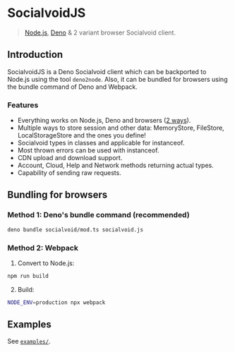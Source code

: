 # SocialvoidJS

> [Node.js](https://nodejs.org), [Deno](https://deno.land) & 2 variant browser Socialvoid client.

## Introduction

SocialvoidJS is a Deno Socialvoid client which can be backported to Node.js using the tool `deno2node`. Also, it can be bundled for browsers using the bundle command of Deno and Webpack.

### Features

- Everything works on Node.js, Deno and browsers ([2 ways](#bundling-for-browsers)).
- Multiple ways to store session and other data: MemoryStore, FileStore,
  LocalStorageStore and the ones you define!
- Socialvoid types in classes and applicable for instanceof.
- Most thrown errors can be used with instanceof.
- CDN upload and download support.
- Account, Cloud, Help and Network methods returning actual types.
- Capability of sending raw requests.

## Bundling for browsers

### Method 1: Deno's bundle command (recommended)

```bash
deno bundle socialvoid/mod.ts socialvoid.js
```

### Method 2: Webpack

1. Convert to Node.js:

```bash
npm run build
```

2. Build:

```bash
NODE_ENV=production npx webpack
```

## Examples

See [`examples/`](./examples).
